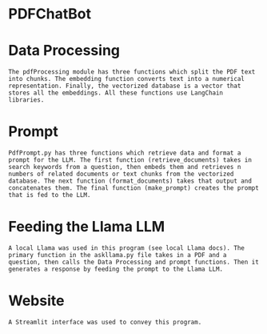 # PDFChatBot

# Data Processing
    The pdfProcessing module has three functions which split the PDF text into chunks. The embedding function converts text into a numerical representation. Finally, the vectorized database is a vector that stores all the embeddings. All these functions use LangChain libraries.

# Prompt 
    PdfPrompt.py has three functions which retrieve data and format a prompt for the LLM. The first function (retrieve_documents) takes in search keywords from a question, then embeds them and retrieves n numbers of related documents or text chunks from the vectorized database. The next function (format_documents) takes that output and concatenates them. The final function (make_prompt) creates the prompt that is fed to the LLM.

# Feeding the Llama LLM
    A local Llama was used in this program (see local Llama docs). The primary function in the askllama.py file takes in a PDF and a question, then calls the Data Processing and prompt functions. Then it generates a response by feeding the prompt to the Llama LLM.

# Website
    A Streamlit interface was used to convey this program.
